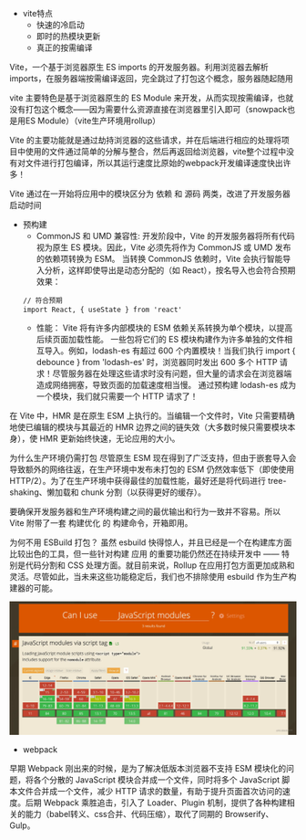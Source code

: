 - vite特点 
    - 快速的冷启动
    - 即时的热模块更新
    - 真正的按需编译

Vite，一个基于浏览器原生 ES imports 的开发服务器。利用浏览器去解析 imports，在服务器端按需编译返回，完全跳过了打包这个概念，服务器随起随用

 vite 主要特色是基于浏览器原生的 ES Module 来开发，从而实现按需编译，也就没有打包这个概念——因为需要什么资源直接在浏览器里引入即可（snowpack也是用ES Module）（vite生产环境用rollup）

Vite 的主要功能就是通过劫持浏览器的这些请求，并在后端进行相应的处理将项目中使用的文件通过简单的分解与整合，然后再返回给浏览器，vite整个过程中没有对文件进行打包编译，所以其运行速度比原始的webpack开发编译速度快出许多！


Vite 通过在一开始将应用中的模块区分为 依赖 和 源码 两类，改进了开发服务器启动时间

- 预构建
    - CommonJS 和 UMD 兼容性: 开发阶段中，Vite 的开发服务器将所有代码视为原生 ES 模块。因此，Vite 必须先将作为 CommonJS 或 UMD 发布的依赖项转换为 ESM。
    当转换 CommonJS 依赖时，Vite 会执行智能导入分析，这样即使导出是动态分配的（如 React），按名导入也会符合预期效果：
    ```
    // 符合预期
    import React, { useState } from 'react'
    ```
    - 性能： Vite 将有许多内部模块的 ESM 依赖关系转换为单个模块，以提高后续页面加载性能。
    一些包将它们的 ES 模块构建作为许多单独的文件相互导入。例如，lodash-es 有超过 600 个内置模块！当我们执行 import { debounce } from 'lodash-es' 时，浏览器同时发出 600 多个 HTTP 请求！尽管服务器在处理这些请求时没有问题，但大量的请求会在浏览器端造成网络拥塞，导致页面的加载速度相当慢。
    通过预构建 lodash-es 成为一个模块，我们就只需要一个 HTTP 请求了！

在 Vite 中，HMR 是在原生 ESM 上执行的。当编辑一个文件时，Vite 只需要精确地使已编辑的模块与其最近的 HMR 边界之间的链失效（大多数时候只需要模块本身），使 HMR 更新始终快速，无论应用的大小。


为什么生产环境仍需打包
尽管原生 ESM 现在得到了广泛支持，但由于嵌套导入会导致额外的网络往返，在生产环境中发布未打包的 ESM 仍然效率低下（即使使用 HTTP/2）。为了在生产环境中获得最佳的加载性能，最好还是将代码进行 tree-shaking、懒加载和 chunk 分割（以获得更好的缓存）。

要确保开发服务器和生产环境构建之间的最优输出和行为一致并不容易。所以 Vite 附带了一套 构建优化 的 构建命令，开箱即用。

为何不用 ESBuild 打包？
虽然 esbuild 快得惊人，并且已经是一个在构建库方面比较出色的工具，但一些针对构建 应用 的重要功能仍然还在持续开发中 —— 特别是代码分割和 CSS 处理方面。就目前来说，Rollup 在应用打包方面更加成熟和灵活。尽管如此，当未来这些功能稳定后，我们也不排除使用 esbuild 作为生产构建器的可能。


![avatar](./caniuseesm.png)


- webpack

早期 Webpack 刚出来的时候，是为了解决低版本浏览器不支持 ESM 模块化的问题，将各个分散的 JavaScript 模块合并成一个文件，同时将多个 JavaScript 脚本文件合并成一个文件，减少 HTTP 请求的数量，有助于提升页面首次访问的速度。后期 Webpack 乘胜追击，引入了 Loader、Plugin 机制，提供了各种构建相关的能力（babel转义、css合并、代码压缩），取代了同期的 Browserify、Gulp。

